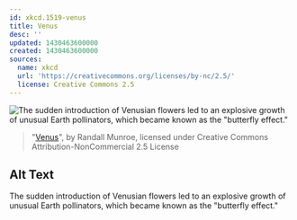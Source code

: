 ```yaml
---
id: xkcd.1519-venus
title: Venus
desc: ''
updated: 1430463600000
created: 1430463600000
sources:
  name: xkcd
  url: 'https://creativecommons.org/licenses/by-nc/2.5/'
  license: Creative Commons 2.5
---
```

![The sudden introduction of Venusian flowers led to an explosive growth of unusual Earth pollinators, which became known as the "butterfly effect."](https://imgs.xkcd.com/comics/venus.png)
> "[Venus](https://xkcd.com/1519/)", by Randall Munroe, licensed under Creative Commons Attribution-NonCommercial 2.5 License

## Alt Text
The sudden introduction of Venusian flowers led to an explosive growth of unusual Earth pollinators, which became known as the "butterfly effect."

